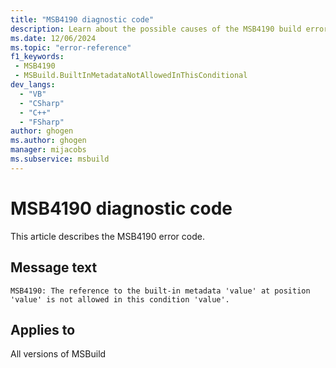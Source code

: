 ```yaml
---
title: "MSB4190 diagnostic code"
description: Learn about the possible causes of the MSB4190 build error, and get troubleshooting tips.
ms.date: 12/06/2024
ms.topic: "error-reference"
f1_keywords:
 - MSB4190
 - MSBuild.BuiltInMetadataNotAllowedInThisConditional
dev_langs:
  - "VB"
  - "CSharp"
  - "C++"
  - "FSharp"
author: ghogen
ms.author: ghogen
manager: mijacobs
ms.subservice: msbuild
---
```


# MSB4190 diagnostic code

<!-- :::ErrorDefinitionDescription::: -->
<!-- :::editable-content name="introDescription"::: -->
This article describes the MSB4190 error code.
<!-- :::editable-content-end::: -->

## Message text

`MSB4190: The reference to the built-in metadata 'value' at position 'value' is not allowed in this condition 'value'.`

<!-- :::editable-content name="postOutputDescription"::: -->
<!--
{StrBegin="MSB4190: "}
-->
<!-- :::editable-content-end::: -->
<!-- :::ErrorDefinitionDescription-end::: -->

## Applies to

All versions of MSBuild
